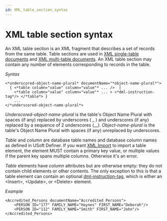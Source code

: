 ```yaml
---
id: XML_table_section_syntax
---
```


# XML table section syntax

An XML table section is an XML fragment that describes a set of records from the same table. Table sections are used in [XML single-table documents](/docs/Repositories/USoft_XML_formats/XML_singletable_document_format.md) and [XML multi-table documents](/docs/Repositories/USoft_XML_formats/XML_multitable_document_format.md). An XML table section may contain any number of elements corresponding to records in the table.

*Syntax*

```language-xml
<*underscored-object-name-plural* documentName="*object-name-plural*">
  { <*table column="value" column="value"* ... />  |
    <*table column="value" column="value"* ... > <*dml-instruction-tag*/> </*table*> }
    ...
</*underscored-object-name-plural*>
```

*Underscored-object-name-plural* is the table's Object Name Plural with spaces (if any) replaced by underscores ( _ ) and underscores (if any) replaced by a sequence of 2 underscores (__). *Object-name-plural* is the table's Object Name Plural with spaces (if any) unreplaced by underscores.

*Table* and *column* are database table names and database column names as defined in USoft Definer. If you want [XML.Import](/docs/Extensions/XML_internal_component/XMLImport.md) to import a table element, the element MUST contain a primary key value, or multiple values if the parent key spans multiple columns. Otherwise it's an error.

*Table* elements have *column* attributes but are otherwise empty: they do not contain child elements or other contents. The only exception to this is that a table element can contain an optional [dml-instruction-tag](/docs/Repositories/USoft_XML_formats/DML_instruction_tags.md), which is either an \<Insert>, \<Update>, or \<Delete> element.

*Example*

```language-xml
<Accredited_Persons documentName="Accredited Persons">
    <PERSON ID="177" FAMILY_NAME="Haynes" FIRST_NAME="Deborah"/>
    <PERSON ID="112" FAMILY_NAME="Smith" FIRST_NAME="John"/>
</Accredited_Persons>
```

 